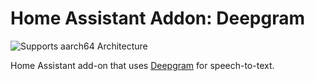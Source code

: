# Home Assistant Addon: Deepgram

![Supports aarch64 Architecture][aarch64-shield]

Home Assistant add-on that uses [Deepgram](https://deepgram.com) for speech-to-text.

[aarch64-shield]: https://img.shields.io/badge/aarch64-yes-green.svg
